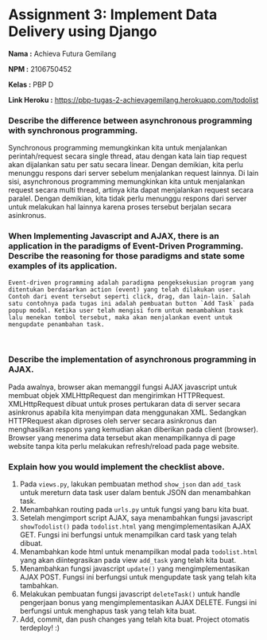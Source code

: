 # Assignment 3: Implement Data Delivery using Django

**Nama                 :** Achieva Futura Gemilang

**NPM                  :** 2106750452

**Kelas                :** PBP D

**Link Heroku          :** https://pbp-tugas-2-achievagemilang.herokuapp.com/todolist
<br>


### Describe the difference between asynchronous programming with synchronous programming.
  Synchronous programming memungkinkan kita untuk menjalankan perintah/request secara single thread, atau dengan kata lain tiap request akan dijalankan satu per satu secara linear. Dengan demikian, kita perlu menunggu respons dari server sebelum menjalankan request lainnya. Di lain sisi, asynchronous programming memungkinkan kita untuk menjalankan request secara multi thread, artinya kita dapat menjalankan request secara paralel. Dengan demikian, kita tidak perlu menunggu respons dari server untuk melakukan hal lainnya karena proses tersebut berjalan secara asinkronus.
<br>

### When Implementing Javascript and AJAX, there is an application in the paradigms of Event-Driven Programming. Describe the reasoning for those paradigms and state some examples of its application.
    Event-driven programming adalah paradigma pengeksekusian program yang ditentukan berdasarkan action (event) yang telah dilakukan user. Contoh dari event tersebut seperti click, drag, dan lain-lain. Salah satu contohnya pada tugas ini adalah pembuatan button `Add Task` pada popup modal. Ketika user telah mengisi form untuk menambahkan task lalu menekan tombol tersebut, maka akan menjalankan event untuk mengupdate penambahan task.
<br>

### Describe the implementation of asynchronous programming in AJAX.
  Pada awalnya, browser akan memanggil fungsi AJAX javascript untuk membuat objek XMLHttpRequest dan mengirimkan HTTPRequest. XMLHttpRequest dibuat untuk proses pertukaran data di server secara asinkronus apabila kita menyimpan data menggunakan XML. Sedangkan HTTPRequest akan diproses oleh server secara asinkronus dan menghasilkan respons yang kemudian akan diberikan pada client (browser). Browser yang menerima data tersebut akan menampilkannya di page website tanpa kita perlu melakukan refresh/reload pada page website.

### Explain how you would implement the checklist above.
  1. Pada `views.py`, lakukan pembuatan method `show_json` dan `add_task` untuk mereturn data task user dalam bentuk JSON dan menambahkan task. 
  2. Menambahkan routing pada `urls.py` untuk fungsi yang baru kita buat.
  3. Setelah mengimport script AJAX, saya menambahkan fungsi javascript `showTodolist()` pada `todolist.html` yang mengimplementasikan AJAX GET. Fungsi ini berfungsi untuk menampilkan card task yang telah dibuat.   
  4. Menambahkan kode html untuk menampilkan modal pada `todolist.html` yang akan diintegrasikan pada view `add_task` yang telah kita buat.
  5. Menambahkan fungsi javascript `update()` yang mengimplementasikan AJAX POST. Fungsi ini berfungsi untuk mengupdate task yang telah kita tambahkan.
  6. Melakukan pembuatan fungsi javascript `deleteTask()` untuk handle pengerjaan bonus yang mengimplementasikan AJAX DELETE. Fungsi ini berfungsi untuk menghapus task yang telah kita buat.
  7. Add, commit, dan push changes yang telah kita buat. Project otomatis terdeploy! :)
  
  <br>
  <br>
